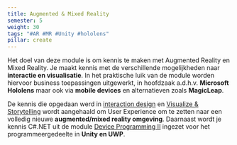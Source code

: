 ```yaml
---
title: Augmented & Mixed Reality
semester: 5
weight: 30
tags: "#AR #MR #Unity #hololens"
pillar: create
---
```

Het doel van deze module is om kennis te maken met Augmented Reality en Mixed Reality. Je maakt kennis met de verschillende mogelijkheden naar **interactie en visualisatie**. In het praktische luik van de module worden hiervoor business toepassingen uitgewerkt, in hoofdzaak a.d.h.v. **Microsoft Hololens** maar ook via **mobile devices** en alternatieven zoals **MagicLeap**.

De kennis die opgedaan werd in <a href="/module/interaction-design">interaction design</a> en <a href="/module/visualize-storytelling/">Visualize &#038; Storytelling</a> wordt aangehaald om User Experience om te zetten naar een volledig nieuwe **augmented/mixed reality omgeving**. Daarnaast wordt je kennis C#.NET uit de module <a href="/module/device-programming-2/">Device Programming II</a> ingezet voor het programmeergedeelte in **Unity en UWP**.